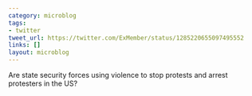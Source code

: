 ```yaml
---
category: microblog
tags:
- twitter
tweet_url: https://twitter.com/ExMember/status/1285220655097495552
links: []
layout: microblog
---
```

Are state security forces using violence to stop protests and arrest protesters in the US?
